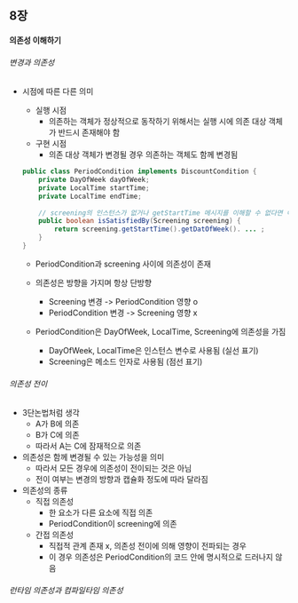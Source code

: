 ## 8장

#### 의존성 이해하기

###### 변경과 의존성

- 시점에 따른 다른 의미

  - 실행 시점
    - 의존하는 객체가 정상적으로 동작하기 위해서는 실행 시에 의존 대상 객체가 반드시 존재해야 함
  - 구현 시점
    - 의존 대상 객체가 변경될 경우 의존하는 객체도 함께 변경됨

  ~~~ java
  public class PeriodCondition implements DiscountCondition {
      private DayOfWeek dayOfWeek;
      private LocalTime startTime;
      private LocalTime endTime;
          
      // screening의 인스턴스가 없거나 getStartTime 메시지를 이해할 수 없다면 이 메소드는 예상대로 동작하지 않음
      public boolean isSatisfiedBy(Screening screening) {
          return screening.getStartTime().getDatOfWeek(). ... ;
      }
  }
  ~~~

  - PeriodCondition과 screening 사이에 의존성이 존재

  - 의존성은 방향을 가지며 항상 단방향

    - Screening 변경 -> PeriodCondition 영향 o
    - PeriodCondition 변경 -> Screening 영향 x

  - PeriodCondition은 DayOfWeek, LocalTime, Screening에 의존성을 가짐

    - DayOfWeek, LocalTime은 인스턴스 변수로 사용됨 (실선 표기)
    - Screening은 메소드 인자로 사용됨 (점선 표기)

    

###### 의존성 전이

- 3단논법처럼 생각
  - A가 B에 의존
  - B가 C에 의존
  - 따라서 A는 C에 잠재적으로 의존
- 의존성은 함께 변경될 수 있는 가능성을 의미
  - 따라서 모든 경우에 의존성이 전이되는 것은 아님
  - 전이 여부는 변경의 방향과 캡슐화 정도에 따라 달라짐
- 의존성의 종류
  - 직접 의존성
    - 한 요소가 다른 요소에 직접 의존
    - PeriodCondition이 screening에 의존
  - 간접 의존성
    - 직접적 관계 존재 x, 의존성 전이에 의해 영향이 전파되는 경우
    - 이 경우 의존성은 PeriodCondition의 코드 안에 명시적으로 드러나지 않음

###### 런타임 의존성과 컴파일타임 의존성











